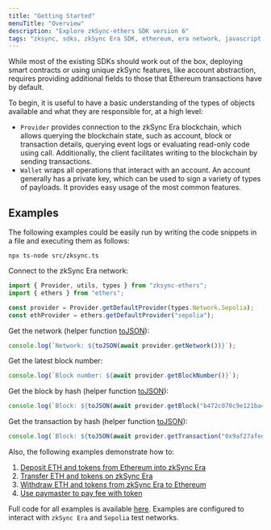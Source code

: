 ```yaml
---
title: "Getting Started"
menuTitle: "Overview"
description: "Explore zkSync-ethers SDK version 6"
tags: "zksync, sdks, zkSync Era SDK, ethereum, era network, javascript versions, v6"
---
```


While most of the existing SDKs should work out of the box, deploying smart contracts or using unique zkSync features,
like account abstraction, requires providing additional fields to those that Ethereum transactions have by default.

To begin, it is useful to have a basic understanding of the types of objects available and what they are
responsible for, at a high level:

- `Provider` provides connection to the zkSync Era blockchain, which allows querying the blockchain state,
  such as account, block or transaction details, querying event logs or evaluating read-only code using call.
  Additionally, the client facilitates writing to the blockchain by sending transactions.
- `Wallet` wraps all operations that interact with an account. An account generally has a private key, which
  can be used to sign a variety of types of payloads. It provides easy usage of the most common features.

## Examples

The following examples could be easily run by writing the code snippets in a file and executing them as follows:

```shell
npx ts-node src/zksync.ts
```

Connect to the zkSync Era network:

```ts
import { Provider, utils, types } from "zksync-ethers";
import { ethers } from "ethers";

const provider = Provider.getDefaultProvider(types.Network.Sepolia);
const ethProvider = ethers.getDefaultProvider("sepolia");
```

Get the network (helper function [toJSON](/sdk/js/ethers/v6/providers#tojson)):

```ts
console.log(`Network: ${toJSON(await provider.getNetwork())}`);
```

Get the latest block number:

```ts
console.log(`Block number: ${await provider.getBlockNumber()}`);
```

Get the block by hash (helper function [toJSON](/sdk/js/ethers/v6/providers#tojson)):

```ts
console.log(`Block: ${toJSON(await provider.getBlock("b472c070c9e121ba42702f6c322b7b266e287a4d8b5fa426ed265b105430c397", true))}`);
```

Get the transaction by hash (helper function [toJSON](/sdk/js/ethers/v6/providers#tojson)):

```ts
console.log(`Block: ${toJSON(await provider.getTransaction("0x9af27afed9a4dd018c0625ea1368afb8ba08e4cfb69b3e76dfb8521c8a87ecfc"))}`);
```

Also, the following examples demonstrate how to:

1. [Deposit ETH and tokens from Ethereum into zkSync Era](https://github.com/zksync-sdk/zksync2-examples/blob/main/js/src/01_deposit.ts)
2. [Transfer ETH and tokens on zkSync Era](https://github.com/zksync-sdk/zksync2-examples/blob/main/js/src/02_transfer.ts)
3. [Withdraw ETH and tokens from zkSync Era to Ethereum](https://github.com/zksync-sdk/zksync2-examples/blob/main/js/src/04_withdraw.ts)
4. [Use paymaster to pay fee with token](https://github.com/zksync-sdk/zksync2-examples/blob/main/js/src/22_use_paymaster.ts)

Full code for all examples is available [here](https://github.com/zksync-sdk/zksync2-examples/tree/main/js/src).
Examples are configured to interact with `zkSync Era` and `Sepolia` test networks.
